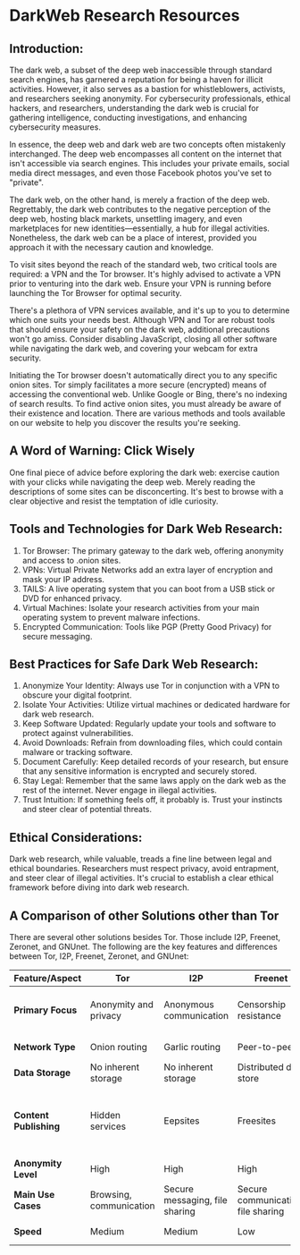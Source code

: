 # DarkWeb Research Resources

## Introduction:
The dark web, a subset of the deep web inaccessible through standard search engines, has garnered a reputation for being a haven for illicit activities. However, it also serves as a bastion for whistleblowers, activists, and researchers seeking anonymity. For cybersecurity professionals, ethical hackers, and researchers, understanding the dark web is crucial for gathering intelligence, conducting investigations, and enhancing cybersecurity measures. 

In essence, the deep web and dark web are two concepts often mistakenly interchanged. The deep web encompasses all content on the internet that isn't accessible via search engines. This includes your private emails, social media direct messages, and even those Facebook photos you've set to "private".

The dark web, on the other hand, is merely a fraction of the deep web. Regrettably, the dark web contributes to the negative perception of the deep web, hosting black markets, unsettling imagery, and even marketplaces for new identities—essentially, a hub for illegal activities. Nonetheless, the dark web can be a place of interest, provided you approach it with the necessary caution and knowledge.

To visit sites beyond the reach of the standard web, two critical tools are required: a VPN and the Tor browser. It's highly advised to activate a VPN prior to venturing into the dark web. Ensure your VPN is running before launching the Tor Browser for optimal security.

There's a plethora of VPN services available, and it's up to you to determine which one suits your needs best. Although VPN and Tor are robust tools that should ensure your safety on the dark web, additional precautions won't go amiss. Consider disabling JavaScript, closing all other software while navigating the dark web, and covering your webcam for extra security.

Initiating the Tor browser doesn't automatically direct you to any specific onion sites. Tor simply facilitates a more secure (encrypted) means of accessing the conventional web. Unlike Google or Bing, there's no indexing of search results. To find active onion sites, you must already be aware of their existence and location. There are various methods and tools available on our website to help you discover the results you're seeking.

## A Word of Warning: Click Wisely
One final piece of advice before exploring the dark web: exercise caution with your clicks while navigating the deep web. Merely reading the descriptions of some sites can be disconcerting. It's best to browse with a clear objective and resist the temptation of idle curiosity.

## Tools and Technologies for Dark Web Research:
1. Tor Browser: The primary gateway to the dark web, offering anonymity and access to .onion sites.
2. VPNs: Virtual Private Networks add an extra layer of encryption and mask your IP address.
3. TAILS: A live operating system that you can boot from a USB stick or DVD for enhanced privacy.
4. Virtual Machines: Isolate your research activities from your main operating system to prevent malware infections.
5. Encrypted Communication: Tools like PGP (Pretty Good Privacy) for secure messaging.

## Best Practices for Safe Dark Web Research:
1. Anonymize Your Identity: Always use Tor in conjunction with a VPN to obscure your digital footprint.
2. Isolate Your Activities: Utilize virtual machines or dedicated hardware for dark web research.
3. Keep Software Updated: Regularly update your tools and software to protect against vulnerabilities.
4. Avoid Downloads: Refrain from downloading files, which could contain malware or tracking software.
5. Document Carefully: Keep detailed records of your research, but ensure that any sensitive information is encrypted and securely stored.
6. Stay Legal: Remember that the same laws apply on the dark web as the rest of the internet. Never engage in illegal activities.
7. Trust Intuition: If something feels off, it probably is. Trust your instincts and steer clear of potential threats.

## Ethical Considerations:
Dark web research, while valuable, treads a fine line between legal and ethical boundaries. Researchers must respect privacy, avoid entrapment, and steer clear of illegal activities. It's crucial to establish a clear ethical framework before diving into dark web research.

## A Comparison of other Solutions other than Tor

There are several other solutions besides Tor. Those include I2P, Freenet, Zeronet, and GNUnet. The following are the key features and differences between Tor, I2P, Freenet, Zeronet, and GNUnet:

| Feature/Aspect | Tor                   | I2P                    | Freenet                | Zeronet               | GNUnet                 |
|----------------|-----------------------|------------------------|------------------------|-----------------------|------------------------|
| **Primary Focus** | Anonymity and privacy | Anonymous communication| Censorship resistance  | Decentralized websites| Secure peer-to-peer networking |
| **Network Type** | Onion routing         | Garlic routing         | Peer-to-peer           | Peer-to-peer          | Peer-to-peer           |
| **Data Storage** | No inherent storage   | No inherent storage    | Distributed data store | On user's device      | Distributed data store |
| **Content Publishing** | Hidden services    | Eepsites               | Freesites              | Zites                 | ECRS (Encrypted Content-Addressable Storage System) |
| **Anonymity Level** | High                | High                    | High                  | Medium                | High                   |
| **Main Use Cases** | Browsing, communication | Secure messaging, file sharing | Secure communication, file sharing | Hosting decentralized websites | Secure file sharing, messaging |
| **Speed**        | Medium                | Medium                 | Low                   | High                  | Low to medium          |

